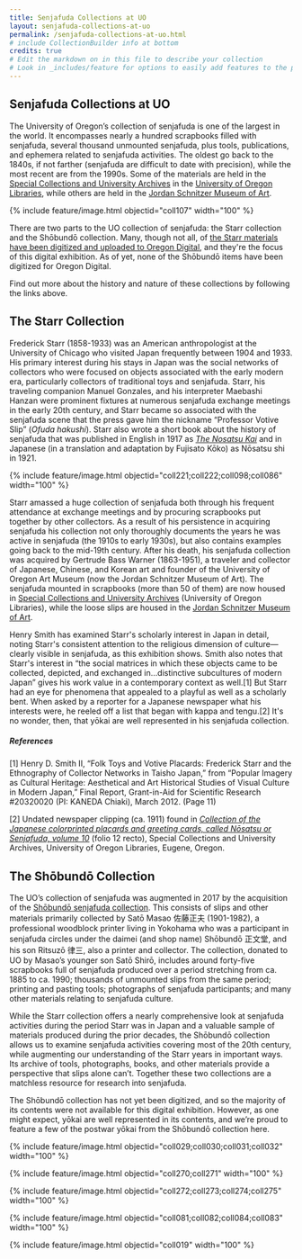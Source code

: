 ```yaml
---
title: Senjafuda Collections at UO
layout: senjafuda-collections-at-uo
permalink: /senjafuda-collections-at-uo.html
# include CollectionBuilder info at bottom
credits: true
# Edit the markdown on in this file to describe your collection
# Look in _includes/feature for options to easily add features to the page
---
```


## Senjafuda Collections at UO
The University of Oregon’s collection of senjafuda is one of the largest in the world. It encompasses nearly a hundred scrapbooks filled with senjafuda, several thousand unmounted senjafuda, plus tools, publications, and ephemera related to senjafuda activities. The oldest go back to the 1840s, if not farther (senjafuda are difficult to date with precision), while the most recent are from the 1990s. Some of the materials are held in the [Special Collections and University Archives](https://library.uoregon.edu/special-collections) in the [University of Oregon Libraries](https://library.uoregon.edu/), while others are held in the [Jordan Schnitzer Museum of Art](https://jsma.uoregon.edu/).

{% include feature/image.html objectid="coll107" width="100" %}

There are two parts to the UO collection of senjafuda: the Starr collection and the Shōbundō collection. Many, though not all, of [the Starr materials have been digitized and uploaded to Oregon Digital](https://oregondigital.org/sets/gb-warner-nosatsu), and they're the focus of this digital exhibition. As of yet, none of the Shōbundō items have been digitized for Oregon Digital.

Find out more about the history and nature of these collections by following the links above.

## The Starr Collection
Frederick Starr (1858-1933) was an American anthropologist at the University of Chicago who visited Japan frequently between 1904 and 1933. His primary interest during his stays in Japan was the social networks of collectors who were focused on objects associated with the early modern era, particularly collectors of traditional toys and senjafuda. Starr, his traveling companion Manuel Gonzales, and his interpreter Maebashi Hanzan were prominent fixtures at numerous senjafuda exchange meetings in the early 20th century, and Starr became so associated with the senjafuda scene that the press gave him the nickname “Professor Votive Slip” (*Ofuda hakushi*). Starr also wrote a short book about the history of senjafuda that was published in English in 1917 as [*The Nosatsu Kai*](https://catalog.hathitrust.org/Record/000408900) and in Japanese (in a translation and adaptation by Fujisato Kōko) as Nōsatsu shi in 1921.

{% include feature/image.html objectid="coll221;coll222;coll098;coll086" width="100" %}

Starr amassed a huge collection of senjafuda both through his frequent attendance at exchange meetings and by procuring scrapbooks put together by other collectors. As a result of his persistence in acquiring senjafuda his collection not only thoroughly documents the years he was active in senjafuda (the 1910s to early 1930s), but also contains examples going back to the mid-19th century. After his death, his senjafuda collection was acquired by Gertrude Bass Warner (1863-1951), a traveler and collector of Japanese, Chinese, and Korean art and founder of the University of Oregon Art Museum (now the Jordan Schnitzer Museum of Art). The senjafuda mounted in scrapbooks (more than 50 of them) are now housed in [Special Collections and University Archives](https://library.uoregon.edu/special-collections) (University of Oregon Libraries), while the loose slips are housed in the [Jordan Schnitzer Museum of Art](https://jsma.uoregon.edu/).

Henry Smith has examined Starr's scholarly interest in Japan in detail, noting Starr's consistent attention to the religious dimension of culture—clearly visible in senjafuda, as this exhibition shows. Smith also notes that Starr's interest in “the social matrices in which these objects came to be collected, depicted, and exchanged in…distinctive subcultures of modern Japan” gives his work value in a contemporary context as well.[1] But Starr had an eye for phenomena that appealed to a playful as well as a scholarly bent. When asked by a reporter for a Japanese newspaper what his interests were, he reeled off a list that began with kappa and tengu.[2] It's no wonder, then, that yōkai are well represented in his senjafuda collection.

##### References
[1] Henry D. Smith II, “Folk Toys and Votive Placards: Frederick Starr and the Ethnography of Collector Networks in Taisho Japan,” from “Popular Imagery as Cultural Heritage: Aesthetical and Art Historical Studies of Visual Culture in Modern Japan,” Final Report, Grant-in-Aid for Scientific Research #20320020 (PI: KANEDA Chiaki), March 2012. (Page 11)

[2] Undated newspaper clipping (ca. 1911) found in [*Collection of the Japanese colorprinted placards and greeting cards, called Nōsatsu or Senjafuda, volume 10*](https://oregondigital.org/catalog/oregondigital:df72cb72h) (folio 12 recto), Special Collections and University Archives, University of Oregon Libraries, Eugene, Oregon.

## The Shōbundō Collection
The UO’s collection of senjafuda was augmented in 2017 by the acquisition of the [Shōbundō senjafuda collection](http://archiveswest.orbiscascade.org/ark:/80444/xv85363/op=fstyle.aspx?t=k&q=shobundo). This consists of slips and other materials primarily collected by Satō Masao 佐藤正夫 (1901-1982), a professional woodblock printer living in Yokohama who was a participant in senjafuda circles under the daimei (and shop name) Shōbundō 正文堂, and his son Ritsuzō 律三, also a printer and collector. The collection, donated to UO by Masao’s younger son Satō Shirō, includes around forty-five scrapbooks full of senjafuda produced over a period stretching from ca. 1885 to ca. 1990; thousands of unmounted slips from the same period; printing and pasting tools; photographs of senjafuda participants; and many other materials relating to senjafuda culture.

While the Starr collection offers a nearly comprehensive look at senjafuda activities during the period Starr was in Japan and a valuable sample of materials produced during the prior decades, the Shōbundō collection allows us to examine senjafuda activities covering most of the 20th century, while augmenting our understanding of the Starr years in important ways. Its archive of tools, photographs, books, and other materials provide a perspective that slips alone can’t. Together these two collections are a matchless resource for research into senjafuda.

The Shōbundō collection has not yet been digitized, and so the majority of its contents were not available for this digital exhibition. However, as one might expect, yōkai are well represented in its contents, and we’re proud to feature a few of the postwar yōkai from the Shōbundō collection here.

{% include feature/image.html objectid="coll029;coll030;coll031;coll032" width="100" %}

{% include feature/image.html objectid="coll270;coll271" width="100" %}

{% include feature/image.html objectid="coll272;coll273;coll274;coll275" width="100" %}

{% include feature/image.html objectid="coll081;coll082;coll084;coll083" width="100" %}

{% include feature/image.html objectid="coll019" width="100" %}

<!-- {% if page.credits == true %}{% include cb/credits.html %}{% endif %} -->
